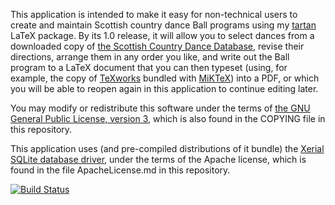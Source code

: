 This application is intended to make it easy for non-technical users to create
and maintain Scottish country dance Ball programs using my
[tartan](https://github.com/kingjon3377/tartan) LaTeX package. By its 1.0
release, it will allow you to select dances from a downloaded copy of [the
Scottish Country Dance Database](https://my.strathspey.org/dd/index/), revise
their directions, arrange them in any order you like, and write out the Ball
program to a LaTeX document that you can then typeset (using, for example, the
copy of [TeXworks](https://en.wikipedia.org/wiki/TeXworks) bundled with
[MiKTeX](https://miktex.org)) into a PDF, or which you will be able to reopen
again in this application to continue editing later.

You may modify or redistribute this software under the terms of [the GNU General
Public License, version 3](https://www.gnu.org/licenses/gpl-3.0.en.html), which
is also found in the COPYING file in this repository.

This application uses (and pre-compiled distributions of it bundle) the [Xerial
SQLite database driver](https://github.com/xerial/sqlite-jdbc), under the terms
of the Apache license, which is found in the file ApacheLicense.md in this
repository.

[![Build Status](https://travis-ci.org/kingjon3377/tartan-gui.svg?branch=master)](https://travis-ci.org/kingjon3377/tartan-gui)
